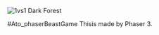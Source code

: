 

![1vs1 Dark Forest](https://raw.github.com/FreezingMoon/AncientBeast-Website/master/multimedia/screenshots/v0.3%20Dark%20Forest.jpg)

#Ato_phaserBeastGame
Thisis made by Phaser 3.
